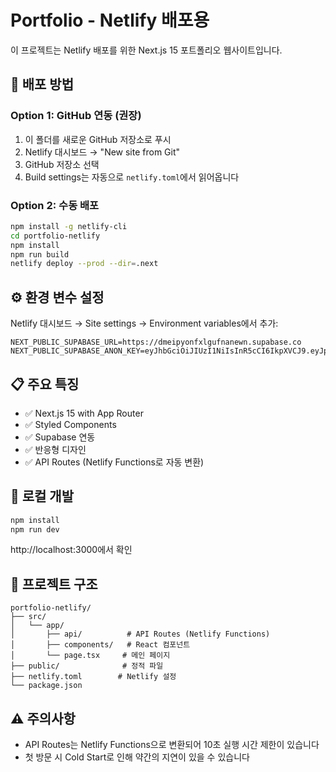 # Portfolio - Netlify 배포용

이 프로젝트는 Netlify 배포를 위한 Next.js 15 포트폴리오 웹사이트입니다.

## 🚀 배포 방법

### Option 1: GitHub 연동 (권장)
1. 이 폴더를 새로운 GitHub 저장소로 푸시
2. Netlify 대시보드 → "New site from Git"
3. GitHub 저장소 선택
4. Build settings는 자동으로 `netlify.toml`에서 읽어옵니다

### Option 2: 수동 배포
```bash
npm install -g netlify-cli
cd portfolio-netlify
npm install
npm run build
netlify deploy --prod --dir=.next
```

## ⚙️ 환경 변수 설정

Netlify 대시보드 → Site settings → Environment variables에서 추가:

```
NEXT_PUBLIC_SUPABASE_URL=https://dmeipyonfxlgufnanewn.supabase.co
NEXT_PUBLIC_SUPABASE_ANON_KEY=eyJhbGciOiJIUzI1NiIsInR5cCI6IkpXVCJ9.eyJpc3MiOiJzdXBhYmFzZSIsInJlZiI6ImRtZWlweW9uZnhsZ3VmbmFuZXduIiwicm9sZSI6ImFub24iLCJpYXQiOjE3NTQ1NTI2NDksImV4cCI6MjA3MDEyODY0OX0.aI7PQe6PVQGJQ_M3hMMbKUpC1g_gSewTvJLI_NtIDMI
```

## 📋 주요 특징

- ✅ Next.js 15 with App Router
- ✅ Styled Components
- ✅ Supabase 연동
- ✅ 반응형 디자인
- ✅ API Routes (Netlify Functions로 자동 변환)

## 🔧 로컬 개발

```bash
npm install
npm run dev
```

http://localhost:3000에서 확인

## 📁 프로젝트 구조

```
portfolio-netlify/
├── src/
│   └── app/
│       ├── api/          # API Routes (Netlify Functions)
│       ├── components/   # React 컴포넌트
│       └── page.tsx     # 메인 페이지
├── public/              # 정적 파일
├── netlify.toml        # Netlify 설정
└── package.json
```

## ⚠️ 주의사항

- API Routes는 Netlify Functions으로 변환되어 10초 실행 시간 제한이 있습니다
- 첫 방문 시 Cold Start로 인해 약간의 지연이 있을 수 있습니다